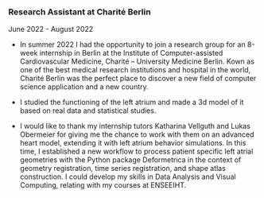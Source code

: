 ### Research Assistant at Charité Berlin
June 2022 - August 2022

- In summer 2022 I had the opportunity to join a research group for an 8-week internship in Berlin at the Institute of Computer-assisted Cardiovascular Medicine, Charité – University Medicine Berlin.
Kown as one of the best medical research institutions and hospital in the world, Charité Berlin was the perfect place to discover a new field of computer science application and a new country.

- I studied the functioning of the left atrium and made a 3d model of it based on real data and statistical studies.

- I would like to thank my internship tutors Katharina Vellguth and Lukas Obermeier for giving me the chance to work with them on an advanced heart model, extending it with left atrium behavior simulations.
In this time, I established a new workflow to process patient specific left atrial geometries with the Python package Deformetrica in the context of geometry registration, time series registration, and shape atlas construction.  I could develop my skills in Data Analysis and Visual Computing, relating with my courses at ENSEEIHT.
